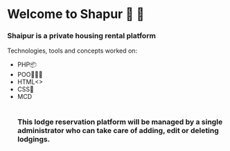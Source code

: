 <h1>Welcome to Shapur 👋 🏨</h1>
<h3>Shaipur is a private housing rental platform</h3>

<p>Technologies, tools and concepts worked on:<br></p>
<ul>
  <li>PHP📦</li>
  <li>POO🏃🏽‍♂️</li>
  <li>HTML<></li>
  <li>CSS🌈</li>
  <li>MCD</li>
  <br>
  <h3>This lodge reservation platform will be managed by a single administrator who can take care of adding, edit or deleting lodgings.</h3>
